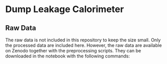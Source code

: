 # Dump Leakage Calorimeter


## Raw Data
The raw data is not included in this repository to keep the size small. Only the processed data are included here. However, the raw data are available on Zenodo together with the preprocessing scripts. They can be downloaded in the notebook with the following commands: